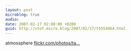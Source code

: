 ```yaml
---
layout: post
microblog: true
audio: 
date: 2007-02-17 02:00:00 +0200
guid: http://xtof.micro.blog/2007/02/17/t5554864.html
---
```

atmossphere [flickr.com/photos/ta...](http://flickr.com/photos/tags/barcamplondon2/)
